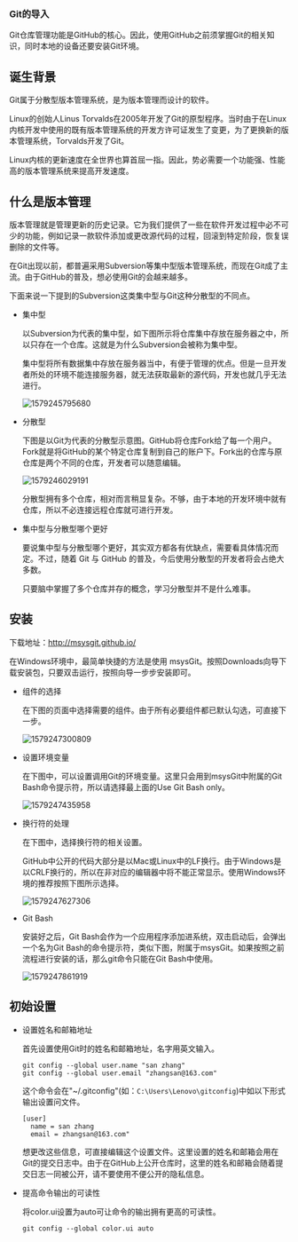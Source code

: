 ### Git的导入

Git仓库管理功能是GitHub的核心。因此，使用GitHub之前须掌握Git的相关知识，同时本地的设备还要安装Git环境。

## 诞生背景

Git属于分散型版本管理系统，是为版本管理而设计的软件。

Linux的创始人Linus Torvalds在2005年开发了Git的原型程序。当时由于在Linux内核开发中使用的既有版本管理系统的开发方许可证发生了变更，为了更换新的版本管理系统，Torvalds开发了Git。

Linux内核的更新速度在全世界也算首屈一指。因此，势必需要一个功能强、性能高的版本管理系统来提高开发速度。

## 什么是版本管理

版本管理就是管理更新的历史记录。它为我们提供了一些在软件开发过程中必不可少的功能，例如记录一款软件添加或更改源代码的过程，回滚到特定阶段，恢复误删除的文件等。

在Git出现以前，都普遍采用Subversion等集中型版本管理系统，而现在Git成了主流。由于GitHub的普及，想必使用Git的会越来越多。

下面来说一下提到的Subversion这类集中型与Git这种分散型的不同点。

- 集中型

  以Subversion为代表的集中型，如下图所示将仓库集中存放在服务器之中，所以只存在一个仓库。这就是为什么Subversion会被称为集中型。

  集中型将所有数据集中存放在服务器当中，有便于管理的优点。但是一旦开发者所处的环境不能连接服务器，就无法获取最新的源代码，开发也就几乎无法进行。

  ![1579245795680](02.Git的导入.assets/1579245795680.png)

- 分散型

  下图是以Git为代表的分散型示意图。GitHub将仓库Fork给了每一个用户。Fork就是将GitHub的某个特定仓库复制到自己的账户下。Fork出的仓库与原仓库是两个不同的仓库，开发者可以随意编辑。

  ![1579246029191](02.Git的导入.assets/1579246029191.png)

  分散型拥有多个仓库，相对而言稍显复杂。不够，由于本地的开发环境中就有仓库，所以不必连接远程仓库就可进行开发。

- 集中型与分散型哪个更好

  要说集中型与分散型哪个更好，其实双方都各有优缺点，需要看具体情况而定。不过，随着 Git 与 GitHub 的普及，今后使用分散型的开发者将会占绝大多数。

  只要脑中掌握了多个仓库并存的概念，学习分散型并不是什么难事。

## 安装

下载地址：http://msysgit.github.io/ 

在Windows环境中，最简单快捷的方法是使用 msysGit。按照Downloads向导下载安装包，只要双击运行，按照向导一步步安装即可。

- 组件的选择

  在下图的页面中选择需要的组件。由于所有必要组件都已默认勾选，可直接下一步。

  ![1579247300809](02.Git的导入.assets/1579247300809.png)

- 设置环境变量

  在下图中，可以设置调用Git的环境变量。这里只会用到msysGit中附属的Git Bash命令提示符，所以请选择最上面的Use Git Bash only。

  ![1579247435958](02.Git的导入.assets/1579247435958.png)

- 换行符的处理

  在下图中，选择换行符的相关设置。

  GitHub中公开的代码大部分是以Mac或Linux中的LF换行。由于Windows是以CRLF换行的，所以在非对应的编辑器中将不能正常显示。使用Windows环境的推荐按照下图所示选择。

  ![1579247627306](02.Git的导入.assets/1579247627306.png)

- Git Bash

  安装好之后，Git Bash会作为一个应用程序添加进系统，双击启动后，会弹出一个名为Git Bash的命令提示符，类似下图，附属于msysGit。如果按照之前流程进行安装的话，那么git命令只能在Git Bash中使用。

  ![1579247861919](02.Git的导入.assets/1579247861919.png)

## 初始设置

- 设置姓名和邮箱地址

  首先设置使用Git时的姓名和邮箱地址，名字用英文输入。

  ```shell
  git config --global user.name "san zhang"
  git config --global user.email "zhangsan@163.com"
  ```

  这个命令会在"~/.gitconfig"(如：`C:\Users\Lenovo\gitconfig`)中如以下形式输出设置问文件。

  ```
  [user]
  	name = san zhang
  	email = zhangsan@163.com"
  ```

  想更改这些信息，可直接编辑这个设置文件。这里设置的姓名和邮箱会用在Git的提交日志中。由于在GitHub上公开仓库时，这里的姓名和邮箱会随着提交日志一同被公开，请不要使用不便公开的隐私信息。

- 提高命令输出的可读性

  将color.ui设置为auto可让命令的输出拥有更高的可读性。

  ```shell
  git config --global color.ui auto
  ```
